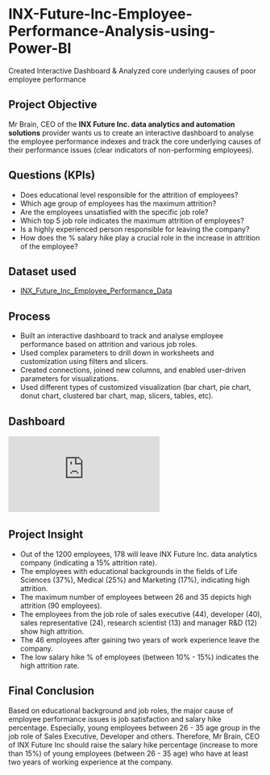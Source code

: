 # INX-Future-Inc-Employee-Performance-Analysis-using-Power-BI
Created Interactive Dashboard &amp; Analyzed core underlying causes of poor employee performance

## **Project Objective**

Mr Brain, CEO of the **INX Future Inc. data analytics and automation solutions** provider wants us to create an interactive dashboard to analyse the employee performance indexes and track the core underlying causes of their performance issues (clear indicators of non-performing employees).

## **Questions (KPIs)**
- Does educational level responsible for the attrition of employees?
- Which age group of employees has the maximum attrition?
- Are the employees unsatisfied with the specific job role?
- Which top 5 job role indicates the maximum attrition of employees?
- Is a highly experienced person responsible for leaving the company?
- How does the % salary hike play a crucial role in the increase in attrition of the employee?

## **Dataset used**

- <a href="https://github.com/Krishnkumar542/INX-Future-Inc-Employee-Performance-Analysis-using-Power-BI/blob/main/INX_Future_Inc_Employee_Performance_Data.xls">INX_Future_Inc_Employee_Performance_Data</a>



## **Process**

- Built an interactive dashboard to track and analyse employee performance based on attrition and various job roles.
- Used complex parameters to drill down in worksheets and customization using filters and slicers. 
- Created connections, joined new columns, and enabled user-driven parameters for visualizations.
- Used different types of customized visualization (bar chart, pie chart, donut chart, clustered bar chart, map, slicers, tables, etc).

## **Dashboard**

![View the Dashboard](https://github.com/GoutamDhatrika/INX-Future-Inc-Employee-Performance-Analysis-using-Power-BI/blob/main/Employee%20Performance.pdf)

## **Project Insight**

- Out of the 1200 employees, 178 will leave INX Future Inc. data analytics company (indicating a 15% attrition rate). 
- The employees with educational backgrounds in the fields of Life Sciences (37%), Medical (25%) and Marketing (17%), indicating high attrition.
- The maximum number of employees between 26 and 35 depicts high attrition (90 employees).
- The employees from the job role of sales executive (44), developer (40), sales representative (24), research scientist (13) and manager R&D (12) show high attrition.
- The 46 employees after gaining two years of work experience leave the company.
- The low salary hike % of employees (between 10% - 15%) indicates the high attrition rate.


## **Final Conclusion**

Based on educational background and job roles, the major cause of employee performance issues is job satisfaction and salary hike percentage. Especially, young employees between 26 - 35 age group in the job role of Sales Executive, Developer and others. Therefore, Mr Brain, CEO of INX Future Inc should raise the salary hike percentage (increase to more than 15%) of young employees (between 26 - 35 age) who have at least two years of working experience at the company.
